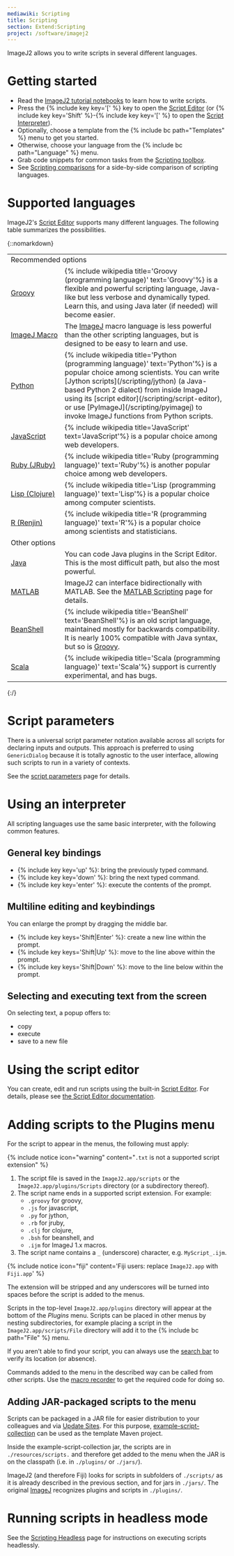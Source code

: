 ```yaml
---
mediawiki: Scripting
title: Scripting
section: Extend:Scripting
project: /software/imagej2
---
```


ImageJ2 allows you to write scripts in several different languages.

# Getting started

-   Read the [ImageJ2 tutorial notebooks](/tutorials/notebooks) to learn how to write scripts.
-   Press the {% include key key='[' %} key to open the [Script Editor](/scripting/script-editor) (or {% include key key='Shift' %}-{% include key key='[' %} to open the [Script Interpreter](/scripting/interpreter)).
-   Optionally, choose a template from the {% include bc path="Templates" %} menu to get you started.
-   Otherwise, choose your language from the {% include bc path="Language" %} menu.
-   Grab code snippets for common tasks from the [Scripting toolbox](/scripting/toolbox).
-   See [Scripting comparisons](/scripting/comparisons) for a side-by-side comparison of scripting languages.

# Supported languages

ImageJ2's [Script Editor](/scripting/script-editor) supports many different languages. The following table summarizes the possibilities.

{::nomarkdown}
<table>
  <tbody>
    <tr>
      <td colspan=2>Recommended options</td>
    </tr>
    <tr>
      <td><a href="/scripting/groovy">Groovy</a></td>
      <td>
        {% include wikipedia title='Groovy (programming language)' text='Groovy'%} is a flexible and powerful scripting language, Java-like but less verbose and dynamically typed. Learn this, and using Java later (if needed) will become easier.
      </td>
    </tr>
    <tr>
      <td style="white-space: nowrap"><a href="/scripting/macro">ImageJ Macro</a></td>
      <td>
        The <a href="/software/imagej">ImageJ</a> macro language is less powerful than the other scripting languages, but is designed to be easy to learn and use.
      </td>
    </tr>
    <tr>
      <td><a href="/scripting/python">Python</a></td>
      <td>
        {% include wikipedia title='Python (programming language)' text='Python'%} is a popular choice among scientists. You can write [Jython scripts](/scripting/jython) (a Java-based Python 2 dialect) from inside ImageJ using its [script editor](/scripting/script-editor), or use [PyImageJ](/scripting/pyimagej) to invoke ImageJ functions from Python scripts.
      </td>
    </tr>
    <tr>
      <td><a href="/scripting/javascript">JavaScript</a></td>
      <td>
        {% include wikipedia title='JavaScript' text='JavaScript'%} is a popular choice among web developers.
      </td>
    </tr>
    <tr>
      <td style="white-space: nowrap"><a href="/scripting/jruby">Ruby (JRuby)</a></td>
      <td>
        {% include wikipedia title='Ruby (programming language)' text='Ruby'%} is another popular choice among web developers.
      </td>
    </tr>
    <tr>
      <td style="white-space: nowrap"><a href="/scripting/clojure">Lisp (Clojure)</a></td>
      <td>
        {% include wikipedia title='Lisp (programming language)' text='Lisp'%} is a popular choice among computer scientists.
      </td>
    </tr>
    <tr>
      <td style="white-space: nowrap"><a href="/scripting/renjin">R (Renjin)</a></td>
      <td>
        {% include wikipedia title='R (programming language)' text='R'%} is a popular choice among scientists and statisticians.
      </td>
    </tr>
    <tr>
      <td colspan=2>Other options</td>
    </tr>
    <tr>
      <td><a href="/develop/plugins">Java</a></td>
      <td>
        You can code Java plugins in the Script Editor. This is the most difficult path, but also the most powerful.
      </td>
    </tr>
    <tr>
      <td><a href="/scripting/matlab">MATLAB</a></td>
      <td>
        ImageJ2 can interface bidirectionally with MATLAB. See the <a href="/scripting/matlab">MATLAB Scripting</a> page for details.
      </td>
    </tr>
    <tr>
      <td><a href="/scripting/beanshell">BeanShell</a></td>
      <td>
        {% include wikipedia title='BeanShell' text='BeanShell'%} is an old script language, maintained mostly for backwards compatibility. It is nearly 100% compatible with Java syntax, but so is <a href="/scripting/groovy">Groovy</a>.
      </td>
    </tr>
    <tr>
      <td><a href="/scripting/scala">Scala</a></td>
      <td>
        {% include wikipedia title='Scala (programming language)' text='Scala'%} support is currently experimental, and has bugs.
      </td>
    </tr>
  </tbody>
</table>
{:/}

# Script parameters

There is a universal script parameter notation available across all scripts for declaring inputs and outputs. This approach is preferred to using `GenericDialog` because it is totally agnostic to the user interface, allowing such scripts to run in a variety of contexts.

See the [script parameters](/scripting/parameters) page for details.

# Using an interpreter

All scripting languages use the same basic interpreter, with the following common features.

## General key bindings

-   {% include key key='up' %}: bring the previously typed command.
-   {% include key key='down' %}: bring the next typed command.
-   {% include key key='enter' %}: execute the contents of the prompt.

## Multiline editing and keybindings

You can enlarge the prompt by dragging the middle bar.

-   {% include key keys='Shift|Enter' %}: create a new line within the prompt.
-   {% include key keys='Shift|Up' %}: move to the line above within the prompt.
-   {% include key keys='Shift|Down' %}: move to the line below within the prompt.

## Selecting and executing text from the screen

On selecting text, a popup offers to:

-   copy
-   execute
-   save to a new file

# Using the script editor

You can create, edit and run scripts using the built-in [Script Editor](/scripting/script-editor). For details, please see [the Script Editor documentation](/scripting/script-editor).

# Adding scripts to the Plugins menu

For the script to appear in the menus, the following must apply:

{% include notice icon="warning" content="`.txt` is not a supported script extension" %}

1.  The script file is saved in the `ImageJ2.app/scripts` or the
    `ImageJ2.app/plugins/Scripts` directory (or a subdirectory thereof).
2.  The script name ends in a supported script extension. For example:
    - `.groovy` for groovy,
    - `.js` for javascript,
    - `.py` for jython,
    - `.rb` for jruby,
    - `.clj` for clojure,
    - `.bsh` for beanshell, and
    - `.ijm` for ImageJ 1.x macros.
3.  The script name contains a `_` (underscore) character,
    e.g. `MyScript_.ijm`.

{% include notice icon="fiji" content='Fiji users: replace `ImageJ2.app` with `Fiji.app`' %}

The extension will be stripped and any underscores will be turned into spaces before the script is added to the menus.

Scripts in the top-level `ImageJ2.app/plugins` directory will appear at the bottom of the *Plugins* menu. Scripts can be placed in other menus by nesting subdirectories, for example placing a script in the `ImageJ2.app/scripts/File` directory will add it to the {% include bc path="File" %} menu.

If you aren't able to find your script, you can always use the [search bar](/learn#the-search-bar) to verify its location (or absence).

Commands added to the menu in the described way can be called from other scripts. Use the [macro recorder](/scripting/macro#the-recorder) to get the required code for doing so.

## Adding JAR-packaged scripts to the menu

Scripts can be packaged in a JAR file for easier distribution to your colleagues and via [Update Sites](/update-sites). For this purpose, [example-script-collection](https://github.com/imagej/example-script-collection) can be used as the template Maven project.

Inside the example-script-collection jar, the scripts are in `./resources/scripts.` and therefore get added to the menu when the JAR is on the classpath (i.e. in `./plugins/` or `./jars/`).

ImageJ2 (and therefore Fiji) looks for scripts in subfolders of `./scripts/` as it is already described in the previous section, and for jars in `./jars/`. The original [ImageJ](/software/imagej) recognizes plugins and scripts in `./plugins/`.

# Running scripts in headless mode

See the [Scripting Headless](/scripting/headless) page for instructions on executing scripts headlessly.
